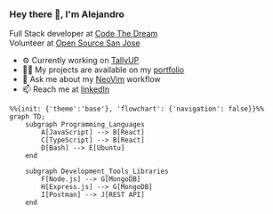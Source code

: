 ### Hey there 👋, I'm Alejandro

Full Stack developer at [Code The Dream](https://codethedream.org) <br>
Volunteer at [Open Source San Jose](https://opensourcesanjose.org/)

- ⚙️ Currently working on [TallyUP](https://github.com/codeforsanjose/TallyUp/tree/main) 
- 👨‍💻 My projects are available on my [portfolio](https://alejandropatino.io)
- 💬 Ask me about my [NeoVim](https://github.com/Alejandro-Patino-Camargo/nvim-config) workflow
- 📫 Reach me at [linkedIn](https://www.linkedin.com/in/alejandropatinoc/)

```mermaid
%%{init: {'theme':'base'}, 'flowchart': {'navigation': false}}%%
graph TD;
    subgraph Programming_Languages
        A[JavaScript] --> B[React]
        C[TypeScript] --> B[React]
        D[Bash] --> E[Ubuntu]
    end

    subgraph Development_Tools_Libraries
        F[Node.js] --> G[MongoDB]
        H[Express.js] --> G[MongoDB]
        I[Postman] --> J[REST API]
    end
```
